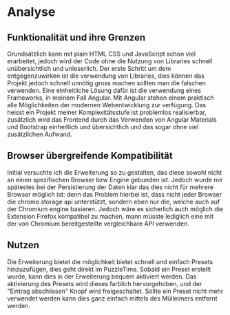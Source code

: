 # Analyse

## Funktionalität und ihre Grenzen
Grundsätzlich kann mit plain HTML CSS und JavaScript schon viel erarbeitet,
jedoch wird der Code ohne die Nutzung von Libraries schnell unübersichtlich und unleserlich.
Der erste Schritt um dem entgegenzuwirken ist die verwendung von Libraries, dies können das
Projekt jedoch schnell unnötig gross machen sollten man die falschen verwenden.
Eine einheitliche Lösung dafür ist die verwendung eines Frameworks, in meinem Fall Angular.
Mit Angular stehen einem praktisch alle Möglichkeiten der modernen Webentwicklung zur verfügung.
Das heisst ein Projekt meiner Komplexitätsstufe ist problemlos realisierbar, 
zusätzlich wird das Frontend durch das Verwenden von Angular Materials und Bootstrap 
einheitlich und übersichtlich und das sogar ohne viel zusätzlichen Aufwand.

## Browser übergreifende Kompatibilität
Initial versuchte ich die Erweiterung so zu gestalten, 
das diese sowohl nicht an einen spezifischen Browser bzw Engine gebunden ist.
Jedoch wurde mir spätestes bei der Persistierung der Daten klar das dies nicht für mehrere Browser möglich ist:
denn das Problem hierbei ist, dass nicht jeder Browser die chrome.storage api unterstützt, 
sondern eben nur die, welche auch auf der Chromium engine basieren.
Jedoch wäre es sicherlich auch möglich die Extension Firefox kompatibel zu machen, 
mann müsste lediglich eine mit der von Chromium bereitgestellte vergleichbare API verwenden.

## Nutzen
Die Erweiterung bietet die möglichkeit bietet schnell und einfach Presets hinzuzufügen, 
dies geht direkt im PuzzleTime. Sobald ein Preset erstellt wurde, kann dies in der Erweiterung bequem aktiviert werden.
Das aktivierung des Presets wird dieses farblich hervorgehoben, und der "Eintrag abschlissen" Knopf wird freigeschaltet.
Sollte ein Preset nicht mehr verwendet werden kann dies ganz einfach mittels des Mülleimers entfernt werden.
